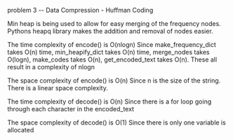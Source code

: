 problem 3 -- Data Compression - Huffman Coding

Min heap is being used to allow for easy merging of the frequency nodes. Pythons heapq library makes the addition and removal of nodes easier.

The time complexity of encode() is O(nlogn) 
Since make_frequency_dict takes O(n) time, min_heapify_dict takes O(n) time, merge_nodes takes O(logn), make_codes takes O(n), get_encoded_text takes O(n). These all result in a complexity of nlogn

The space complexity of encode() is O(n) 
Since n is the size of the string. There is a linear space complexity.

The time complexity of decode() is O(n) 
Since there is a for loop going through each character in the encoded_text

The space complexity of decode() is O(1) 
Since there is only one variable is allocated